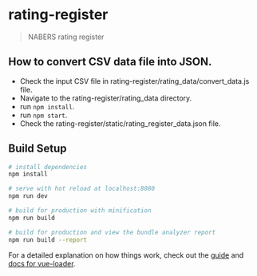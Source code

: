 # rating-register

> NABERS rating register

## How to convert CSV data file into JSON.

- Check the input CSV file in rating-register/rating_data/convert_data.js file.
- Navigate to the rating-register/rating_data directory.
- run `npm install`.
- run `npm start`.
- Check the rating-register/static/rating_register_data.json file.

## Build Setup

``` bash
# install dependencies
npm install

# serve with hot reload at localhost:8080
npm run dev

# build for production with minification
npm run build

# build for production and view the bundle analyzer report
npm run build --report
```

For a detailed explanation on how things work, check out the 
[guide](http://vuejs-templates.github.io/webpack/) and 
[docs for vue-loader](http://vuejs.github.io/vue-loader).
